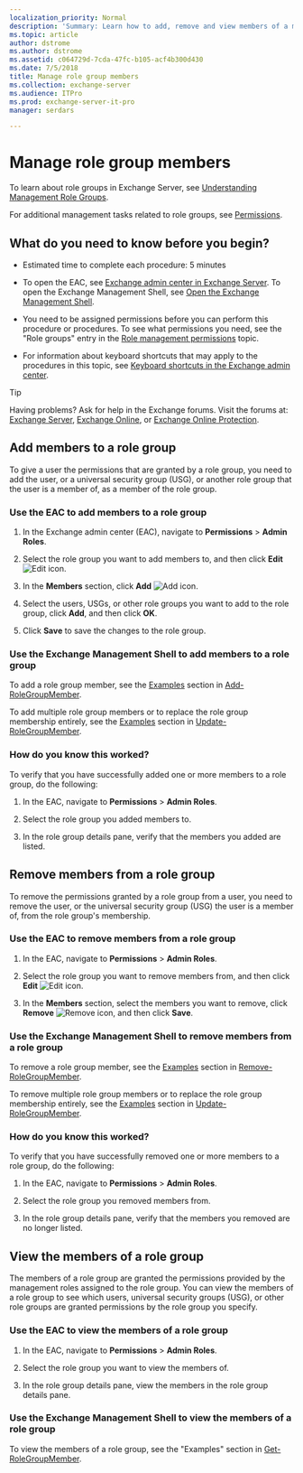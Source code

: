 ```yaml
---
localization_priority: Normal
description: 'Summary: Learn how to add, remove and view members of a management role group in Exchange Server 2016 and Exchange Server 2019.'
ms.topic: article
author: dstrome
ms.author: dstrome
ms.assetid: c064729d-7cda-47fc-b105-acf4b300d430
ms.date: 7/5/2018
title: Manage role group members
ms.collection: exchange-server
ms.audience: ITPro
ms.prod: exchange-server-it-pro
manager: serdars

---
```


# Manage role group members

 To learn about role groups in Exchange Server, see [Understanding Management Role Groups](http://technet.microsoft.com/library/2a92e06c-523e-4fd4-a937-152562b7741d.aspx).

For additional management tasks related to role groups, see [Permissions](permissions.md).

## What do you need to know before you begin?

- Estimated time to complete each procedure: 5 minutes

- To open the EAC, see [Exchange admin center in Exchange Server](../architecture/client-access/exchange-admin-center.md). To open the Exchange Management Shell, see [Open the Exchange Management Shell](http://technet.microsoft.com/library/63976059-25f8-4b4f-b597-633e78b803c0.aspx).

- You need to be assigned permissions before you can perform this procedure or procedures. To see what permissions you need, see the "Role groups" entry in the [Role management permissions](feature-permissions/rbac-permissions.md) topic.

- For information about keyboard shortcuts that may apply to the procedures in this topic, see [Keyboard shortcuts in the Exchange admin center](../about-documentation/exchange-admin-center-keyboard-shortcuts.md).

> [!TIP]
> Having problems? Ask for help in the Exchange forums. Visit the forums at: [Exchange Server](https://go.microsoft.com/fwlink/p/?linkId=60612), [Exchange Online](https://go.microsoft.com/fwlink/p/?linkId=267542), or [Exchange Online Protection](https://go.microsoft.com/fwlink/p/?linkId=285351).

## Add members to a role group
<a name="add"> </a>

To give a user the permissions that are granted by a role group, you need to add the user, or a universal security group (USG), or another role group that the user is a member of, as a member of the role group.

### Use the EAC to add members to a role group

1. In the Exchange admin center (EAC), navigate to **Permissions** \> **Admin Roles**.

2. Select the role group you want to add members to, and then click **Edit** ![Edit icon](../media/ITPro_EAC_EditIcon.png).

3. In the **Members** section, click **Add** ![Add icon](../media/ITPro_EAC_AddIcon.png).

4. Select the users, USGs, or other role groups you want to add to the role group, click **Add**, and then click **OK**.

5. Click **Save** to save the changes to the role group.

### Use the Exchange Management Shell to add members to a role group

To add a role group member, see the [Examples](http://technet.microsoft.com/library/ed53e269-a855-4066-88a7-1ba36086bd72.aspx#Examples) section in [Add-RoleGroupMember](http://technet.microsoft.com/library/ed53e269-a855-4066-88a7-1ba36086bd72.aspx).

To add multiple role group members or to replace the role group membership entirely, see the [Examples](http://technet.microsoft.com/library/37f82792-aaf1-4306-a563-37d6de3a8ee8.aspx#Examples) section in [Update-RoleGroupMember](http://technet.microsoft.com/library/37f82792-aaf1-4306-a563-37d6de3a8ee8.aspx).

### How do you know this worked?

To verify that you have successfully added one or more members to a role group, do the following:

1. In the EAC, navigate to **Permissions** \> **Admin Roles**.

2. Select the role group you added members to.

3. In the role group details pane, verify that the members you added are listed.

## Remove members from a role group
<a name="remove"> </a>

To remove the permissions granted by a role group from a user, you need to remove the user, or the universal security group (USG) the user is a member of, from the role group's membership.

### Use the EAC to remove members from a role group

1. In the EAC, navigate to **Permissions** \> **Admin Roles**.

2. Select the role group you want to remove members from, and then click **Edit** ![Edit icon](../media/ITPro_EAC_EditIcon.png).

3. In the **Members** section, select the members you want to remove, click **Remove** ![Remove icon](../media/ITPro_EAC_RemoveIcon.png), and then click **Save**.

### Use the Exchange Management Shell to remove members from a role group

To remove a role group member, see the [Examples](http://technet.microsoft.com/library/eed5ec30-471f-4c60-b377-bdf4a249b3d5.aspx#Examples) section in [Remove-RoleGroupMember](http://technet.microsoft.com/library/eed5ec30-471f-4c60-b377-bdf4a249b3d5.aspx).

To remove multiple role group members or to replace the role group membership entirely, see the [Examples](http://technet.microsoft.com/library/37f82792-aaf1-4306-a563-37d6de3a8ee8.aspx#Examples) section in [Update-RoleGroupMember](http://technet.microsoft.com/library/37f82792-aaf1-4306-a563-37d6de3a8ee8.aspx).

### How do you know this worked?

To verify that you have successfully removed one or more members to a role group, do the following:

1. In the EAC, navigate to **Permissions** \> **Admin Roles**.

2. Select the role group you removed members from.

3. In the role group details pane, verify that the members you removed are no longer listed.

## View the members of a role group
<a name="view"> </a>

The members of a role group are granted the permissions provided by the management roles assigned to the role group. You can view the members of a role group to see which users, universal security groups (USG), or other role groups are granted permissions by the role group you specify.

### Use the EAC to view the members of a role group

1. In the EAC, navigate to **Permissions** \> **Admin Roles**.

2. Select the role group you want to view the members of.

3. In the role group details pane, view the members in the role group details pane.

### Use the Exchange Management Shell to view the members of a role group

To view the members of a role group, see the "Examples" section in [Get-RoleGroupMember](http://technet.microsoft.com/library/1ff116aa-1a62-4283-bc8e-5963d12958e1.aspx).



